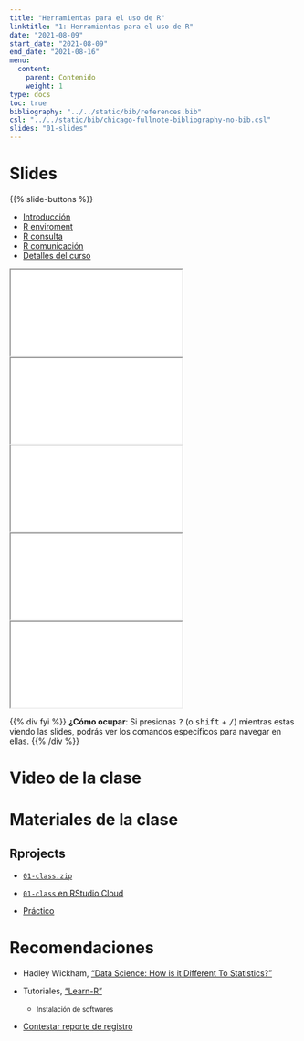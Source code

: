 ```yaml
---
title: "Herramientas para el uso de R"
linktitle: "1: Herramientas para el uso de R"
date: "2021-08-09"
start_date: "2021-08-09"
end_date: "2021-08-16"
menu:
  content:
    parent: Contenido
    weight: 1
type: docs
toc: true
bibliography: "../../static/bib/references.bib"
csl: "../../static/bib/chicago-fullnote-bibliography-no-bib.csl"
slides: "01-slides"
---
```


# Slides

{{% slide-buttons %}}

<ul class="nav nav-tabs" id="slide-tabs" role="tablist">
<li class="nav-item">
<a class="nav-link active" id="introducción-tab" data-toggle="tab" href="#introducción" role="tab" aria-controls="introducción" aria-selected="true">Introducción</a>
</li>
<li class="nav-item">
<a class="nav-link" id="r-enviroment-tab" data-toggle="tab" href="#r-enviroment" role="tab" aria-controls="r-enviroment" aria-selected="false">R enviroment</a>
</li>
<li class="nav-item">
<a class="nav-link" id="r-consulta-tab" data-toggle="tab" href="#r-consulta" role="tab" aria-controls="r-consulta" aria-selected="false">R consulta</a>
</li>
<li class="nav-item">
<a class="nav-link" id="r-comunicación-tab" data-toggle="tab" href="#r-comunicación" role="tab" aria-controls="r-comunicación" aria-selected="false">R comunicación</a>
</li>
<li class="nav-item">
<a class="nav-link" id="detalles-del-curso-tab" data-toggle="tab" href="#detalles-del-curso" role="tab" aria-controls="detalles-del-curso" aria-selected="false">Detalles del curso</a>
</li>
</ul>

<div id="slide-tabs" class="tab-content">

<div id="introducción" class="tab-pane fade show active" role="tabpanel" aria-labelledby="introducción-tab">

<div class="embed-responsive embed-responsive-16by9">

<iframe class="embed-responsive-item" src="/slides/01-slides.html#1">
</iframe>

</div>

</div>

<div id="r-enviroment" class="tab-pane fade" role="tabpanel" aria-labelledby="r-enviroment-tab">

<div class="embed-responsive embed-responsive-16by9">

<iframe class="embed-responsive-item" src="/slides/01-slides.html#15">
</iframe>

</div>

</div>

<div id="r-consulta" class="tab-pane fade" role="tabpanel" aria-labelledby="r-consulta-tab">

<div class="embed-responsive embed-responsive-16by9">

<iframe class="embed-responsive-item" src="/slides/01-slides.html#27">
</iframe>

</div>

</div>

<div id="r-comunicación" class="tab-pane fade" role="tabpanel" aria-labelledby="r-comunicación-tab">

<div class="embed-responsive embed-responsive-16by9">

<iframe class="embed-responsive-item" src="/slides/01-slides.html#37">
</iframe>

</div>

</div>

<div id="detalles-del-curso" class="tab-pane fade" role="tabpanel" aria-labelledby="detalles-del-curso-tab">

<div class="embed-responsive embed-responsive-16by9">

<iframe class="embed-responsive-item" src="/slides/01-slides.html#54">
</iframe>

</div>

</div>

</div>

{{% div fyi %}}
**¿Cómo ocupar**: Si presionas <kbd>?</kbd> (o <kbd>shift</kbd> + <kbd>/</kbd>) mientras estas viendo las slides, podrás ver los comandos específicos para navegar en ellas.
{{% /div %}}

# Video de la clase

# Materiales de la clase

## Rprojects

-   [<i class="fas fa-file-archive"></i> `01-class.zip`](/projects/01-class/01-class.zip)

-   [<i class="fas fa-external-link-square-alt"></i> `01-class` en RStudio Cloud](https://rstudio.cloud/spaces/60366/join?access_code=iSzSuF94ZXVUL53mJEyhOvtKVAActaw0nQ8S%2FxAB)

-   [<i class="fas fa-laptop-code"></i> Práctico](https://learn-r-uah.netlify.app/example/01-practico/)

# Recomendaciones

-   <i class="fas fa-book"></i> Hadley Wickham, [“Data Science: How is it Different To Statistics?”](http://bulletin.imstat.org/2014/09/data-science-how-is-it-different-to-statistics%E2%80%89/)

-   <i class="fab fa-youtube"></i> Tutoriales, [“Learn-R”](https://www.youtube.com/watch?v=UOoMzaWOQJA)

    -   <small>Instalación de softwares</small>

-   <i class="fas fa-external-link-square-alt"></i> [Contestar reporte de registro](https://learn-r.formr.org)
